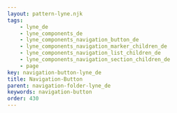 ```yaml
---
layout: pattern-lyne.njk
tags: 
    - lyne_de
    - lyne_components_de
    - lyne_components_navigation_button_de
    - lyne_components_navigation_marker_children_de
    - lyne_components_navigation_list_children_de
    - lyne_components_navigation_section_children_de
    - page
key: navigation-button-lyne_de
title: Navigation-Button
parent: navigation-folder-lyne_de
keywords: navigation-button
order: 430
---
```


